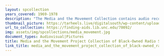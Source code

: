 ```yaml
---
layout: spcollection
years_covered: 1969-1978
description: "The Media and the Movement Collection contains audio recordings, 1969-1978, and supporting documentation related to Black-owned community radio stations across the American South. Materials correspond to 'Media and the Movement: Journalism, Civil Rights, and Black Power in the American South,' an oral history project from 2011-2015 based at the University of North Carolina at Chapel Hill's Southern Oral History Program and funded by the North Carolina Humanities Council and National Endowment for the Humanities. Seth Kotch, a white Associate Professor and historian in UNC's Department of American Studies, and Joshua Clark Davis (position: Assistant Professor of History, University of Baltimore; race: white) directed the project, which aims to understand the media and activism ecosystem of the American South during the civil rights movement of the 1960s, 1970s, and 1980s through oral history work and by digitizing rare and endangered sound recordings from Black-owned radio stations across the southern and eastern United States. The collection contains the radio broadcasts compiled by the Media and the Movement Project's team of researchers, which consist mostly of analog open reel and digitized radio broadcasts from WAFR (Durham, N.C.), in addition to digitized radio broadcasts from WVSP (Warrenton, N.C.), WRFG (Atlanta, Ga.), and WBAI (New York, N.Y.). Material was donated by Obataiye Akinwole, a Black radio host and staff member at WAFR, Jereann King Johnson of WVSP, and Valeria Lee, also of WVSP. With the exception of the analog open reel radio broadcasts from WAFR compiled and donated by Obataiye Akinwole, the Media and the Movement Project's team of researchers borrowed, digitized, and then returned original recordings to their owners. Analog and digitized radio broadcasts found in the collection contain interviews, recorded speeches and lectures, educational programs, local news, music, and other segments with a focus on African American music and programming. Of particular note are interviews and appearances by Bobby Seale, Floyd McKissick, Yusuf Salim, Joan Little, Dr. Benjamin Mays, Ben Ruffin, Maynard Jackson, Anne Braden, Alice Balance, Algia Mae Hinton, and Guitar Slim, among others. Other programs discuss the role of African Americans in the development of the United States, music and poetry, the Vietnam War, health, the history of Kwanzaa, and a variety of social issues, such as incarceration and suicide among Black women. The collection also contains supporting documentation, including digital tape logs of the digitized radio broadcasts prepared by the grant project team, as well as loose papers found with the analog open reel radio broadcasts from WAFR."
thumbnail_picture: https://tarheels.live/digitalsouth/wp-content/uploads/sites/2464/2022/02/Screen-Shot-2022-02-10-at-3.33.38-PM.png
url_to_collection: https://finding-aids.lib.unc.edu/70092/
img: assets/img/spcollections/media_movement.jpg
document_types: Audiovisual|Pictures
title: Media and the Movement Project Collection of Black-Owned Radio Station Broadcasts
link_title: media_and_the_movement_project_collection_of_black-owned_radio_station_broadcasts
---
```

